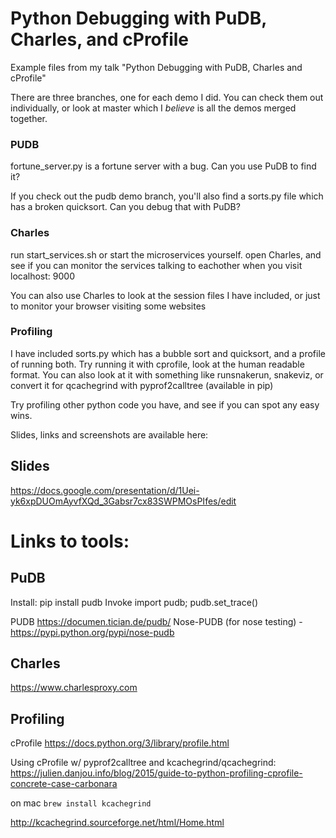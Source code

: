 # Python Debugging with PuDB, Charles, and cProfile
Example files from my talk "Python Debugging with PuDB, Charles and cProfile"

There are three branches, one for each demo I did. You can check them out individually, or look at master which I *believe* is all the demos merged together.

### PUDB
fortune_server.py is a fortune server with a bug. Can you use PuDB to find it?

If you check out the pudb demo branch, you'll also find a sorts.py file which has a broken quicksort.
Can you debug that with PuDB? 

### Charles
run start_services.sh  or start the microservices yourself.
open Charles, and see if you can monitor the services talking to eachother when you visit localhost: 9000

You can also use Charles to look at the session files I have included, or just to monitor your browser visiting some websites

### Profiling 
I have included sorts.py which has a bubble sort and quicksort, and a profile of running both. Try running it with cprofile,
look at the human readable format. You can also look at it with something like runsnakerun, snakeviz, or convert it for qcachegrind with pyprof2calltree (available in pip)

Try profiling other python code you have, and see if you can spot any easy wins. 

Slides, links and screenshots are available here:

## Slides

https://docs.google.com/presentation/d/1Uei-yk6xpDUOmAyvfXQd_3Gabsr7cx83SWPMOsPIfes/edit

# Links to tools:

## PuDB 
Install: pip install pudb
Invoke import pudb; pudb.set_trace()

PUDB https://documen.tician.de/pudb/
Nose-PUDB (for nose testing) - https://pypi.python.org/pypi/nose-pudb


## Charles

https://www.charlesproxy.com

## Profiling

cProfile https://docs.python.org/3/library/profile.html

Using cProfile w/ pyprof2calltree and kcachegrind/qcachegrind:
https://julien.danjou.info/blog/2015/guide-to-python-profiling-cprofile-concrete-case-carbonara

on mac `brew install kcachegrind`

http://kcachegrind.sourceforge.net/html/Home.html
